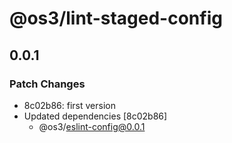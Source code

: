 # @os3/lint-staged-config

## 0.0.1

### Patch Changes

- 8c02b86: first version
- Updated dependencies [8c02b86]
  - @os3/eslint-config@0.0.1

